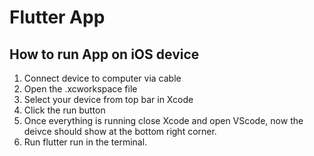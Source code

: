 # Flutter App

## How to run App on iOS device
1. Connect device to computer via cable
2. Open the .xcworkspace file 
3. Select your device from top bar in Xcode
4. Click the run button
5. Once everything is running close Xcode and open VScode, now the deivce should show at the bottom right corner. 
6. Run flutter run in the terminal. 
